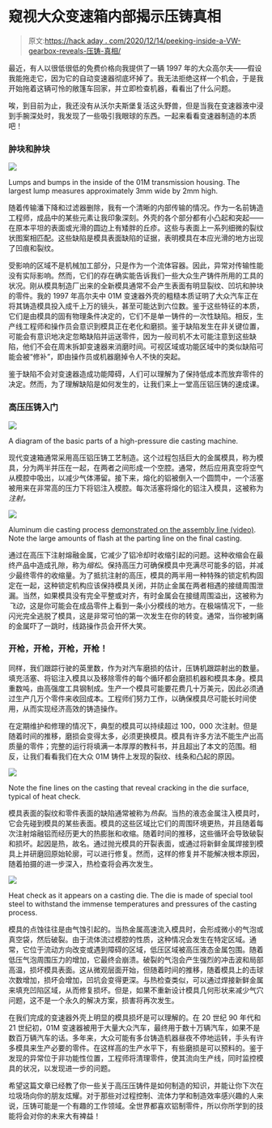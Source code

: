 # 窥视大众变速箱内部揭示压铸真相

> 原文:[https://hack aday . com/2020/12/14/peeking-inside-a-VW-gearbox-reveals-压铸-真相/](https://hackaday.com/2020/12/14/peeking-inside-a-vw-gearbox-reveals-die-casting-truths/)

最近，有人以很低很低的免费价格向我提供了一辆 1997 年的大众高尔夫——假设我能拖走它，因为它的自动变速器彻底坏掉了。我无法拒绝这样一个机会，于是我开始拖着这辆可怜的敞篷车回家，并立即检查机器，看看出了什么问题。

唉，到目前为止，我还没有从沃尔夫斯堡复活这头野兽，但是当我在变速器液中浸到手腕深处时，我发现了一些吸引我眼球的东西。一起来看看变速器制造的本质吧！

### 肿块和肿块

![](../Images/3a440dd7b6ce0a2fdff28fe4374e2d9a.png)

Lumps and bumps in the inside of the 01M transmission housing. The largest lump measures approximately 3mm wide by 2mm high.

随着传输潘下降和过滤器删除，我有一个清晰的内部传输的情况。作为一名前铸造工程师，成品中的某些元素让我印象深刻。外壳的各个部分都有小凸起和突起——在原本平坦的表面或光滑的圆边上有矮胖的丘疹。这些与表面上一系列细微的裂纹状图案相匹配。这些缺陷是模具表面缺陷的证据，表明模具在本应光滑的地方出现了凹痕和裂纹。

受影响的区域不是机械加工部分，只是作为一个流体容器。因此，异常对传输性能没有实际影响。然而，它们的存在确实能告诉我们一些大众生产铸件所用的工具的状况。刚从模具制造厂出来的全新模具通常不会产生表面有明显裂纹、凹坑和肿块的零件。我的 1997 年高尔夫中 01M 变速器外壳的粗糙本质证明了大众汽车正在将其铸造模具投入成千上万的镜头，甚至可能达到六位数。鉴于这些特征的本质，它们是由模具的固有物理条件决定的，它们不是单一铸件的一次性缺陷。相反，生产线工程师和操作员会意识到模具正在老化和磨损。鉴于缺陷发生在非关键位置，可能会有意识地决定忽略缺陷并运送零件，因为一般司机不太可能注意到这些缺陷，他们不会在周末拆卸变速器来消磨时间。可视区域或功能区域中的类似缺陷可能会被“修补”，即由操作员或机器磨掉令人不快的突起。

鉴于缺陷不会对变速器造成功能障碍，人们可以理解为了保持低成本而放弃零件的决定。然而，为了理解缺陷是如何发生的，让我们来上一堂高压铝压铸的速成课。

### 高压压铸入门

[![](../Images/656ba506375de9d126afd4d07fb0d366.png)](https://hackaday.com/wp-content/uploads/2020/12/casting-machine-diagram-rethemed-1.png)

A diagram of the basic parts of a high-pressure die casting machine.

现代变速箱通常采用高压铝压铸工艺制造。这个过程包括巨大的金属模具，称为模具，分为两半并压在一起，在两者之间形成一个空腔。通常，然后应用真空将空气从模腔中吸出，以减少气体滞留。接下来，熔化的铝被倒入一个圆筒中，一个活塞被用来在非常高的压力下将铝注入模腔。每次活塞将熔化的铝注入模具，这被称为*注射。*

[![](../Images/5b4f8d5654f41d839159e6df2b2aba2f.png)](https://hackaday.com/wp-content/uploads/2020/12/casting-vw-flash-crop.jpg)

Aluminum die casting process [demonstrated on the assembly line (video)](https://www.youtube.com/watch?v=N6ODcxK8_lg). Note the large amounts of flash at the parting line on the final casting.

通过在高压下注射熔融金属，它减少了铝冷却时收缩引起的问题。这种收缩会在最终产品中造成孔隙，称为*缩松*。保持高压力可确保模具中充满尽可能多的铝，并减少最终零件的收缩量。为了抵抗注射的高压，模具的两半用一种特殊的锁定机构固定在一起，这种锁定机构应该保持模具关闭，并防止金属在两者相遇的接缝周围泄漏。当然，如果模具没有完全平整或对齐，有时金属会在接缝周围溢出，这被称为*飞边*，这是你可能会在成品零件上看到一条小分模线的地方。在极端情况下，一些闪光完全逃脱了模具，这是非常可怕的第一次发生在你的转变。通常，当你被刺痛的金属吓了一跳时，线路操作员会开怀大笑。

### 开枪，开枪，开枪，开枪！

同样，我们跟踪行驶的英里数，作为对汽车磨损的估计，压铸机跟踪射出的数量。填充活塞、将铝注入模具以及移除零件的每个循环都会磨损机器和模具本身。模具重数吨，由高强度工具钢制成。生产一个模具可能要花费几十万美元，因此必须通过生产几万个零件来收回成本。工程师们努力工作，以确保模具尽可能长时间使用，从而实现经济高效的铸造操作。

在定期维护和修理的情况下，典型的模具可以持续超过 100，000 次注射。但是随着时间的推移，磨损会变得太多，必须更换模具。模具有许多方法不能生产出高质量的零件；完整的运行将填满一本厚厚的教科书，并且超出了本文的范围。相反，让我们看看我们在大众 01M 铸件上发现的裂纹、线条和凸起的原因。

![](../Images/597e8d52adc5d101db0fd90b6864d217.png)

Note the fine lines on the casting that reveal cracking in the die surface, typical of heat check.

模具表面的裂纹和零件表面的缺陷通常被称为*热裂*。当热的液态金属注入模具时，它会先碰到模具的某些表面。模具的这些区域比它们的周围环境更热，并且随着每次注射熔融铝而经历更大的热膨胀和收缩。随着时间的推移，这些循环会导致破裂和损坏。起因是热，故名。通过抛光模具的开裂表面，或通过将新鲜金属焊接到模具上并研磨回原始轮廓，可以进行修复。然而，这样的修复并不能解决根本原因，随着拍摄的进一步深入，热检查将会再次发生。

![](../Images/6a8f42084c766a693f2f9a0cc6349ece.png)

Heat check as it appears on a casting die. The die is made of special tool steel to withstand the immense temperatures and pressures of the casting process.

模具的点蚀往往是由气蚀引起的。当热金属高速流入模具时，会形成微小的气泡或真空袋，然后破裂。由于流体流过模腔的性质，这种情况会发生在特定区域。通常，它位于流动方向改变或遇到障碍的区域，低压区域被高压液态金属包围。随着低压气泡周围压力的增加，它最终会崩溃。破裂的气泡会产生强烈的冲击波和局部高温，损坏模具表面。这从微观层面开始，但随着时间的推移，随着模具上的击球次数增加，损坏会增加，凹坑会变得更深。与热检查类似，可以通过焊接新鲜金属来填充凹陷区域，从而修复损坏。但是，如果不重新设计模具几何形状来减少气穴问题，这不是一个永久的解决方案，损害将再次发生。

在我们完成的变速器外壳上明显的模具损坏是可以理解的。在 20 世纪 90 年代和 21 世纪初，01M 变速器被用于大量大众汽车，最终用于数十万辆汽车，如果不是数百万辆汽车的话。多年来，大众可能有多台铸造机器昼夜不停地运转，手头有许多模具来生产必要的零件。在这样高的生产水平下，有些磨损是可以预料的。鉴于发现的异常位于非功能性位置，工程师将清理零件，使其流向生产线，同时监控模具的状况，以发现进一步的问题。

希望这篇文章已经教了你一些关于高压压铸件是如何制造的知识，并能让你下次在垃圾场向你的朋友炫耀。对于那些对过程控制、流体力学和制造效率感兴趣的人来说，压铸可能是一个有趣的工作领域。全世界都喜欢铝制零件，所以你所学到的技能将会对你的未来大有裨益！